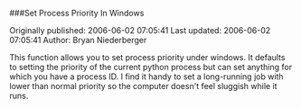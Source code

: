 ###Set Process Priority In Windows

Originally published: 2006-06-02 07:05:41
Last updated: 2006-06-02 07:05:41
Author: Bryan Niederberger

This function allows you to set process priority under windows.  It defaults to setting the priority of the current python process but can set anything for which you have a process ID.  I find it handy to set a long-running job with lower than normal priority so the computer doesn't feel sluggish while it runs.